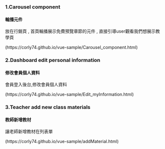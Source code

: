 <h3>1.Carousel component</h3>
<h4>輪播元件</h4>
<p>放在行銷頁 , 首頁輪播展示免費預覽章節的元件 , 直接引導user觀看我們想展示教學頁</p>
(https://corly74.github.io/vue-sample/Carousel_component.html)



<h3>2.Dashboard edit personal information</h3>
<h4>修改會員個人資料</h4>
<p>會員登入後台,修改會員個人資料</p>
(https://corly74.github.io/vue-sample/Edit_myInformation.html)


<h3>3.Teacher add new class materials</h3>
<h4>教師新增教材</h4>
<p>讓老師新增教材在列表單</p>
(https://corly74.github.io/vue-sample/addMaterial.html)

